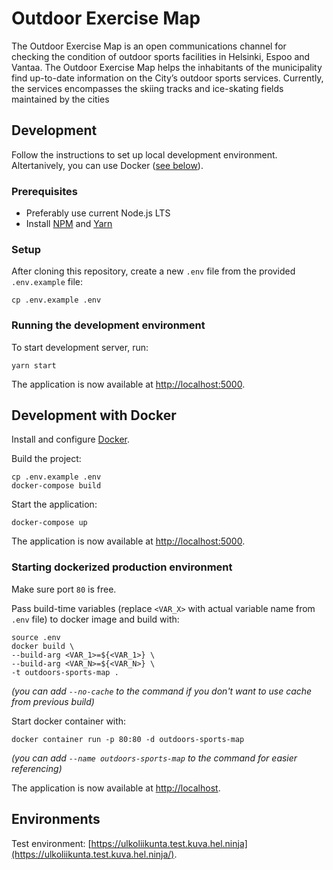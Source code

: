 # Outdoor Exercise Map

The Outdoor Exercise Map is an open communications channel for checking the condition of outdoor sports facilities in Helsinki, Espoo and Vantaa. The Outdoor Exercise Map helps the inhabitants of the municipality find up-to-date information on the City’s outdoor sports services. Currently, the services encompasses the skiing tracks and ice-skating fields maintained by the cities 

## Development

Follow the instructions to set up local development environment. Altertanively, you can use Docker ([see below](#development-with-docker)).

### Prerequisites

- Preferably use current Node.js LTS
- Install [NPM](https://www.npmjs.com/) and [Yarn](https://yarnpkg.com)

### Setup

After cloning this repository, create a new `.env` file from the provided `.env.example` file:

```
cp .env.example .env
```

### Running the development environment

To start development server, run:

```
yarn start
```

The application is now available at [http://localhost:5000](http://localhost:5000/).

## Development with Docker

Install and configure [Docker](https://www.docker.com/).

Build the project:

```
cp .env.example .env
docker-compose build
```

Start the application:

```
docker-compose up
```

The application is now available at [http://localhost:5000](http://localhost:5000/).

### Starting dockerized production environment

Make sure port `80` is free.

Pass build-time variables (replace `<VAR_X>` with actual variable name from `.env` file) to docker image and build with:

```
source .env
docker build \
--build-arg <VAR_1>=${<VAR_1>} \
--build-arg <VAR_N>=${<VAR_N>} \
-t outdoors-sports-map .
```

_(you can add `--no-cache` to the command if you don't want to use cache from previous build)_

Start docker container with:
```
docker container run -p 80:80 -d outdoors-sports-map
```

_(you can add `--name outdoors-sports-map` to the command for easier referencing)_

The application is now available at [http://localhost](http://localhost/).

## Environments

Test environment: [https://ulkoliikunta.test.kuva.hel.ninja](https://ulkoliikunta.test.kuva.hel.ninja/).
